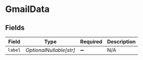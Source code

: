 # GmailData


## Fields

| Field                   | Type                    | Required                | Description             |
| ----------------------- | ----------------------- | ----------------------- | ----------------------- |
| `label`                 | *OptionalNullable[str]* | :heavy_minus_sign:      | N/A                     |